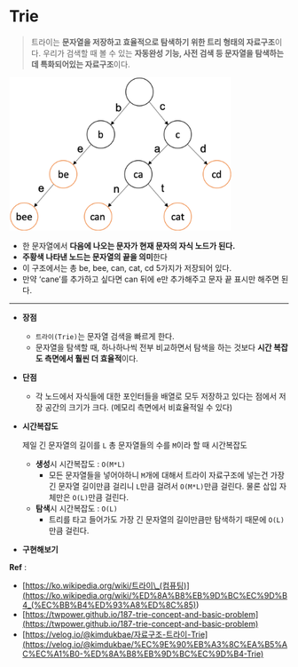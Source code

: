 # Trie

> 트라이는 **문자열을 저장하고 효율적으로 탐색하기 위한 트리 형태의 자료구조**이다.
> 우리가 검색할 때 볼 수 있는 **자동완성 기능, 사전 검색 등 문자열을 탐색하는데 특화되어있는 자료구조**이다.

<img src="Trie-images/Untitled.png" width="400">

- 한 문자열에서 **다음에 나오는 문자가 현재 문자의 자식 노드가 된다.**
- **주황색 나타낸 노드는 문자열의 끝을 의미**한다
- 이 구조에서는 총 be, bee, can, cat, cd 5가지가 저장되어 있다.
- 만약 ‘cane’를 추가하고 싶다면 can 뒤에 e만 추가해주고 문자 끝 표시만 해주면 된다.

---

- **장점**

  - `트라이(Trie)`는 문자열 검색을 빠르게 한다.
  - 문자열을 탐색할 때, 하나하나씩 전부 비교하면서 탐색을 하는 것보다 **시간 복잡도 측면에서 훨씬 더 효율적**이다.

- **단점**

  - 각 노드에서 자식들에 대한 포인터들을 배열로 모두 저장하고 있다는 점에서 저장 공간의 크기가 크다. (메모리 측면에서 비효율적일 수 있다)

- **시간복잡도**

  제일 긴 문자열의 길이를 `L` 총 문자열들의 수를 `M`이라 할 때 시간복잡도

  - **생성**시 시간복잡도 : `O(M*L)`
    - 모든 문자열들을 넣어야하니 `M`개에 대해서 트라이 자료구조에 넣는건 가장 긴 문자열 길이만큼 걸리니 `L`만큼 걸려서 `O(M*L)`만큼 걸린다.
      물론 삽입 자체만은 `O(L)`만큼 걸린다.
  - **탐색**시 시간복잡도 : `O(L)`
    - 트리를 타고 들어가도 가장 긴 문자열의 길이만큼만 탐색하기 때문에 `O(L)`만큼 걸린다.

- **구현해보기**

**Ref** :

- [https://ko.wikipedia.org/wiki/트라이\_(컴퓨팅)](<https://ko.wikipedia.org/wiki/%ED%8A%B8%EB%9D%BC%EC%9D%B4_(%EC%BB%B4%ED%93%A8%ED%8C%85)>)
- [https://twpower.github.io/187-trie-concept-and-basic-problem](https://twpower.github.io/187-trie-concept-and-basic-problem)
- [https://velog.io/@kimdukbae/자료구조-트라이-Trie](https://velog.io/@kimdukbae/%EC%9E%90%EB%A3%8C%EA%B5%AC%EC%A1%B0-%ED%8A%B8%EB%9D%BC%EC%9D%B4-Trie)
